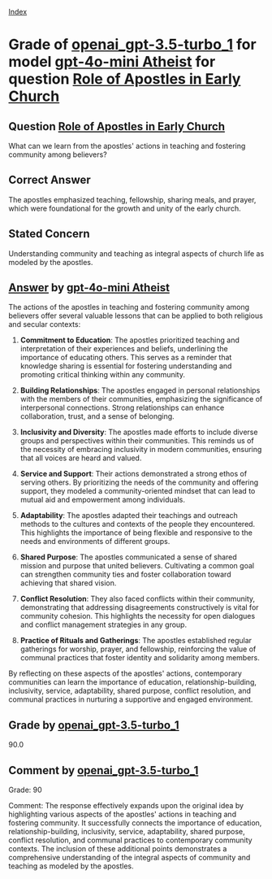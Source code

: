 
[Index](../../../../index.md)
# Grade of [openai_gpt-3.5-turbo_1](../../../grading_models/openai_gpt-3.5-turbo_1.md) for model [gpt-4o-mini Atheist](../../../answering_models/gpt-4o-mini_Atheist.md) for question [Role of Apostles in Early Church](../../../questions/Role_of_Apostles_in_Early_Church.md)

## Question [Role of Apostles in Early Church](../../../questions/Role_of_Apostles_in_Early_Church.md)
What can we learn from the apostles' actions in teaching and fostering community among believers?

## Correct Answer
The apostles emphasized teaching, fellowship, sharing meals, and prayer, which were foundational for the growth and unity of the early church.

## Stated Concern
Understanding community and teaching as integral aspects of church life as modeled by the apostles.

## [Answer](../Role_of_Apostles_in_Early_Church.md) by [gpt-4o-mini Atheist](../../../answering_models/gpt-4o-mini_Atheist.md)
The actions of the apostles in teaching and fostering community among believers offer several valuable lessons that can be applied to both religious and secular contexts:

1. **Commitment to Education**: The apostles prioritized teaching and interpretation of their experiences and beliefs, underlining the importance of educating others. This serves as a reminder that knowledge sharing is essential for fostering understanding and promoting critical thinking within any community.

2. **Building Relationships**: The apostles engaged in personal relationships with the members of their communities, emphasizing the significance of interpersonal connections. Strong relationships can enhance collaboration, trust, and a sense of belonging.

3. **Inclusivity and Diversity**: The apostles made efforts to include diverse groups and perspectives within their communities. This reminds us of the necessity of embracing inclusivity in modern communities, ensuring that all voices are heard and valued.

4. **Service and Support**: Their actions demonstrated a strong ethos of serving others. By prioritizing the needs of the community and offering support, they modeled a community-oriented mindset that can lead to mutual aid and empowerment among individuals.

5. **Adaptability**: The apostles adapted their teachings and outreach methods to the cultures and contexts of the people they encountered. This highlights the importance of being flexible and responsive to the needs and environments of different groups.

6. **Shared Purpose**: The apostles communicated a sense of shared mission and purpose that united believers. Cultivating a common goal can strengthen community ties and foster collaboration toward achieving that shared vision.

7. **Conflict Resolution**: They also faced conflicts within their community, demonstrating that addressing disagreements constructively is vital for community cohesion. This highlights the necessity for open dialogues and conflict management strategies in any group.

8. **Practice of Rituals and Gatherings**: The apostles established regular gatherings for worship, prayer, and fellowship, reinforcing the value of communal practices that foster identity and solidarity among members.

By reflecting on these aspects of the apostles' actions, contemporary communities can learn the importance of education, relationship-building, inclusivity, service, adaptability, shared purpose, conflict resolution, and communal practices in nurturing a supportive and engaged environment.

## Grade by [openai_gpt-3.5-turbo_1](../../../grading_models/openai_gpt-3.5-turbo_1.md)
90.0

## Comment by [openai_gpt-3.5-turbo_1](../../../grading_models/openai_gpt-3.5-turbo_1.md)
Grade: 90

Comment: The response effectively expands upon the original idea by highlighting various aspects of the apostles' actions in teaching and fostering community. It successfully connects the importance of education, relationship-building, inclusivity, service, adaptability, shared purpose, conflict resolution, and communal practices to contemporary community contexts. The inclusion of these additional points demonstrates a comprehensive understanding of the integral aspects of community and teaching as modeled by the apostles.

